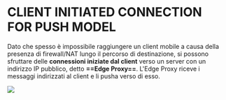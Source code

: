 # CLIENT INITIATED CONNECTION FOR PUSH MODEL

Dato che spesso è impossibile raggiungere un client mobile a causa della presenza di firewall/NAT lungo il percorso di destinazione, si possono sfruttare delle **connessioni iniziate dal client** verso un server con un indirizzo IP pubblico, detto **==Edge Proxy==**.
L'Edge Proxy riceve i messaggi indirizzati al client e li pusha verso di esso.

![](Pasted%20image%2020240608151433.png)